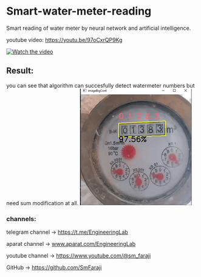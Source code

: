 # Smart-water-meter-reading
Smart reading of water meter by neural network and artificial intelligence.

youtube video: https://youtu.be/97oCxrQP9Kg

[![Watch the video](https://img.youtube.com/vi/97oCxrQP9Kg/default.jpg)](https://youtu.be/97oCxrQP9Kg)

## Result:
you can see that algorithm can succesfully detect watermeter numbers but need sum modification at all.
![](https://github.com/SmFaraji/Smart-water-meter-reading/blob/main/result.gif)

### channels:
telegram channel     -> https://t.me/EngineeringLab

aparat channel       -> www.aparat.com/EngineeringLab

youtube channel      -> https://www.youtube.com/@sm_faraji

GitHub               -> https://github.com/SmFaraji

